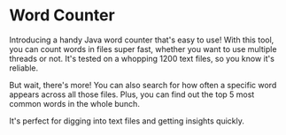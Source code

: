# Word Counter
Introducing a handy Java word counter that's easy to use! With this tool, you can count words in files super fast, whether you want to use multiple threads or not. It's tested on a whopping 1200 text files, so you know it's reliable.

But wait, there's more! You can also search for how often a specific word appears across all those files. Plus, you can find out the top 5 most common words in the whole bunch.

It's perfect for digging into text files and getting insights quickly.
